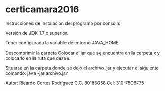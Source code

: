 # certicamara2016
Instrucciones de instalación del programa por consola:

Versión de JDK 1.7 o superior.

Tener configurada la variable de entorno JAVA_HOME

Descomprimir la carpeta
Colocar el jar que se encuentra en la carpeta x y colocarlo en la ruta que desee.

Situarse en la carpeta donde se dejó el archivo .jar y ejecutar el siguiente comando:
java -jar archivo.jar



Autor:	Ricardo Cortés Rodríguez
				C.C. 80186058
				Cel: 310-7506775
